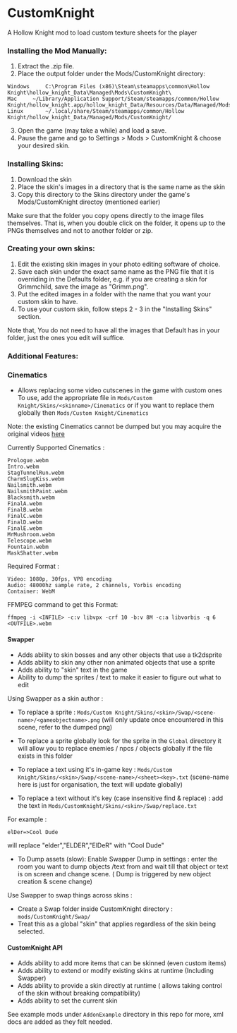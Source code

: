 # CustomKnight 
A Hollow Knight mod to load custom texture sheets for the player

### Installing the Mod Manually:

1. Extract the .zip file.
2. Place the output folder under the Mods/CustomKnight directory:

``` 
Windows		C:\Program Files (x86)\Steam\steamapps\common\Hollow Knight\hollow_knight_Data\Managed\Mods\CustomKnight\
Mac		~/Library/Application Support/Steam/steamapps/common/Hollow Knight/hollow_knight.app/hollow_knight_Data/Resources/Data/Managed/Mods/CustomKnight/
Linux		~/.local/share/Steam/steamapps/common/Hollow Knight/hollow_knight_Data/Managed/Mods/CustomKnight/
```

3. Open the game (may take a while) and load a save.
4. Pause the game and go to Settings > Mods > CustomKnight & choose your desired skin.

### Installing Skins:

1. Download the skin 
2. Place the skin's images in a directory that is the same name as the skin
3. Copy this directory to the Skins directory under the game's Mods/CustomKnight directoy (mentioned earlier)

Make sure that the folder you copy opens directly to the image files themselves. That is, when you double click on the folder, it opens up to the PNGs themselves and not to another folder or zip. 

### Creating your own skins:

1. Edit the existing skin images in your photo editing software of choice.
2. Save each skin under the exact same name as the PNG file that it is overriding in the Defaults folder, e.g. if you 
   are creating a skin for Grimmchild, save the image as "Grimm.png".
3. Put the edited images in a folder with the name that you want your custom skin to have.
4. To use your custom skin, follow steps 2 - 3 in the "Installing Skins" section.

Note that, You do not need to have all the images that Default has in your folder, just the ones you edit will suffice.

### Additional Features:

### Cinematics
- Allows replacing some video cutscenes in the game with custom ones 
To use, add the appropriate file in `Mods/Custom Knight/Skins/<skinname>/Cinematics`  or if you want to replace them globally then `Mods/Custom Knight/Cinematics`

Note: the existing Cinematics cannot be dumped but you may acquire the original videos [here](https://github.com/PrashantMohta/HollowKnight.CustomKnight/releases/tag/v2.2.0)

Currently Supported Cinematics : 
```
Prologue.webm
Intro.webm
StagTunnelRun.webm
CharmSlugKiss.webm
Nailsmith.webm
NailsmithPaint.webm
Blacksmith.webm
FinalA.webm
FinalB.webm
FinalC.webm
FinalD.webm
FinalE.webm
MrMushroom.webm
Telescope.webm
Fountain.webm
MaskShatter.webm
```
Required Format :
```
Video: 1080p, 30fps, VP8 encoding
Audio: 48000hz sample rate, 2 channels, Vorbis encoding
Container: WebM
```
FFMPEG command to get this Format:

`ffmpeg -i <INFILE> -c:v libvpx -crf 10 -b:v 8M -c:a libvorbis -q 6 <OUTFILE>.webm`

#### Swapper
- Adds ability to skin bosses and any other objects that use a tk2dsprite 
- Adds ability to skin any other non animated objects that use a sprite
- Adds ability to "skin" text in the game 
- Ability to dump the sprites / text to make it easier to figure out what to edit

Using Swapper as a skin author : 

 - To replace a sprite : `Mods/Custom Knight/Skins/<skin>/Swap/<scene-name>/<gameobjectname>.png`
(will only update once encountered in this scene, refer to the dumped png)

 - To replace a sprite globally look for the sprite in the `Global` directory it will allow you to replace enemies / npcs / objects globally if the file exists in this folder


 - To replace a text using it's in-game key :  `Mods/Custom Knight/Skins/<skin>/Swap/<scene-name>/<sheet><key>.txt`
(scene-name here is just for organisation, the text will update globally)

 - To replace a text without it's key (case insensitive find & replace) : add the text in `Mods/CustomKnight/Skins/<skin>/Swap/replace.txt`

For example :
```
elDer=>Cool Dude
```
will replace "elder","ELDER","ElDeR" with "Cool Dude"

- To Dump assets (slow):  Enable Swapper Dump in settings : enter the room you want to dump objects /text from and wait till that object or text is on screen and change scene.
( Dump is triggered by new object creation & scene change) 

Use Swapper to swap things across skins : 
 - Create a Swap folder inside CustomKnight directory : `mods/CustomKnight/Swap/`
 - Treat this as a global "skin" that applies regardless of the skin being selected.

#### CustomKnight API

- Adds ability to add more items that can be skinned (even custom items)
- Adds ability to extend or modify existing skins at runtime (Including Swapper) 
- Adds ability to provide a skin directly at runtime ( allows taking control of the skin without breaking compatibility)
- Adds ability to set the current skin

See example mods under `AddonExample` directory in this repo for more, xml docs are added as they felt needed.


